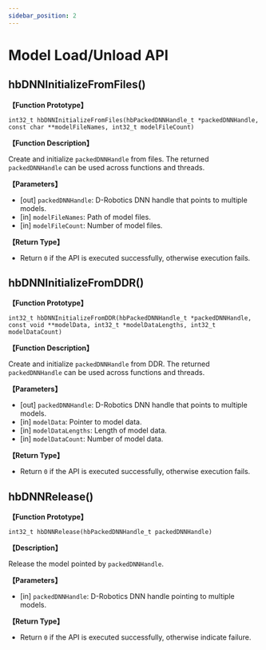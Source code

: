 ```yaml
---
sidebar_position: 2
---
```

# Model Load/Unload API


## hbDNNInitializeFromFiles()

**【Function Prototype】**

``int32_t hbDNNInitializeFromFiles(hbPackedDNNHandle_t *packedDNNHandle, const char **modelFileNames, int32_t modelFileCount)``

**【Function Description】**

Create and initialize ``packedDNNHandle`` from files. The returned ``packedDNNHandle`` can be used across functions and threads.

**【Parameters】**

- [out] ``packedDNNHandle``: D-Robotics DNN handle that points to multiple models.
- [in]  ``modelFileNames``: Path of model files.
- [in]  ``modelFileCount``: Number of model files.

**【Return Type】**

- Return ``0`` if the API is executed successfully, otherwise execution fails.

## hbDNNInitializeFromDDR()


**【Function Prototype】**

``int32_t hbDNNInitializeFromDDR(hbPackedDNNHandle_t *packedDNNHandle, const void **modelData, int32_t *modelDataLengths, int32_t modelDataCount)``

**【Function Description】**

Create and initialize ``packedDNNHandle`` from DDR. The returned ``packedDNNHandle`` can be used across functions and threads.

**【Parameters】**

- [out] ``packedDNNHandle``: D-Robotics DNN handle that points to multiple models.
- [in]  ``modelData``: Pointer to model data.
- [in]  ``modelDataLengths``: Length of model data.
- [in]  ``modelDataCount``: Number of model data.

**【Return Type】**

- Return ``0`` if the API is executed successfully, otherwise execution fails.

## hbDNNRelease()

**【Function Prototype】**

``int32_t hbDNNRelease(hbPackedDNNHandle_t packedDNNHandle)``

**【Description】**

Release the model pointed by ``packedDNNHandle``.

**【Parameters】**

- [in] ``packedDNNHandle``: D-Robotics DNN handle pointing to multiple models.

**【Return Type】**

- Return ``0`` if the API is executed successfully, otherwise indicate failure.